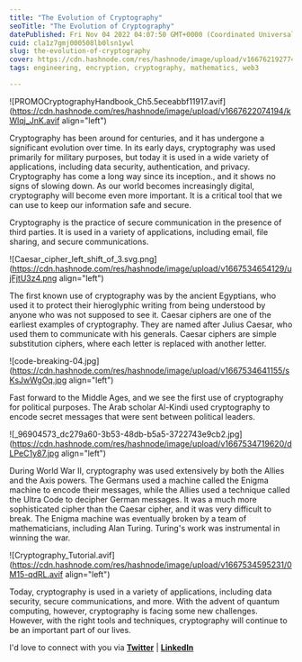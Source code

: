 ```yaml
---
title: "The Evolution of Cryptography"
seoTitle: "The Evolution of Cryptography"
datePublished: Fri Nov 04 2022 04:07:50 GMT+0000 (Coordinated Universal Time)
cuid: cla1z7gmj000508lb0lsn1ywl
slug: the-evolution-of-cryptography
cover: https://cdn.hashnode.com/res/hashnode/image/upload/v1667621927749/VzelP5DUb.jpg
tags: engineering, encryption, cryptography, mathematics, web3

---
```


![PROMOCryptographyHandbook_Ch5.5eceabbf11917.avif](https://cdn.hashnode.com/res/hashnode/image/upload/v1667622074194/kWlqj_JnK.avif align="left")

Cryptography has been around for centuries, and it has undergone a significant evolution over time. In its early days, cryptography was used primarily for military purposes, but today it is used in a wide variety of applications, including data security, authentication, and privacy. Cryptography has come a long way since its inception., and it shows no signs of slowing down. As our world becomes increasingly digital, cryptography will become even more important. It is a critical tool that we can use to keep our information safe and secure.

Cryptography is the practice of secure communication in the presence of third parties. It is used in a variety of applications, including email, file sharing, and secure communications.

![Caesar_cipher_left_shift_of_3.svg.png](https://cdn.hashnode.com/res/hashnode/image/upload/v1667534654129/ujFjtU3z4.png align="left")

The first known use of cryptography was by the ancient Egyptians, who used it to protect their hieroglyphic writing from being understood by anyone who was not supposed to see it. Caesar ciphers are one of the earliest examples of cryptography. They are named after Julius Caesar, who used them to communicate with his generals. Caesar ciphers are simple substitution ciphers, where each letter is replaced with another letter.

![code-breaking-04.jpg](https://cdn.hashnode.com/res/hashnode/image/upload/v1667534641155/sKsJwWgOq.jpg align="left")

Fast forward to the Middle Ages, and we see the first use of cryptography for political purposes. The Arab scholar Al-Kindi used cryptography to encode secret messages that were sent between political leaders.

![_96904573_dc279a60-3b53-48db-b5a5-3722743e9cb2.jpg](https://cdn.hashnode.com/res/hashnode/image/upload/v1667534719620/dLPeC1y87.jpg align="left")

During World War II, cryptography was used extensively by both the Allies and the Axis powers. The Germans used a machine called the Enigma machine to encode their messages, while the Allies used a technique called the Ultra Code to decipher German messages. It was a much more sophisticated cipher than the Caesar cipher, and it was very difficult to break. The Enigma machine was eventually broken by a team of mathematicians, including Alan Turing. Turing's work was instrumental in winning the war.

![Cryptography_Tutorial.avif](https://cdn.hashnode.com/res/hashnode/image/upload/v1667534595231/0M15-qdRL.avif align="left")

Today, cryptography is used in a variety of applications, including data security, secure communications, and more. With the advent of quantum computing, however, cryptography is facing some new challenges. However, with the right tools and techniques, cryptography will continue to be an important part of our lives.

I'd love to connect with you via [**Twitter**](https://twitter.com/bonaogeto) | [**LinkedIn**](https://www.linkedin.com/in/bonaventureogeto/)